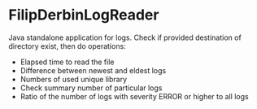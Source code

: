 # FilipDerbinLogReader
Java standalone application for logs.
Check if provided destination of directory exist, then do operations: 
  - Elapsed time to read the file
  - Difference between newest and eldest logs
  - Numbers of used unique library
  - Check summary number of particular logs
  - Ratio of the number of logs with severity ERROR or higher to all logs
